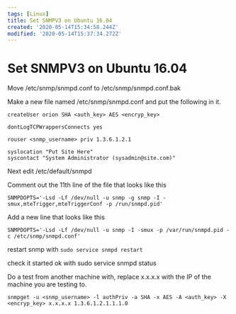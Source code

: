 ```yaml
---
tags: [Linux]
title: Set SNMPV3 on Ubuntu 16.04
created: '2020-05-14T15:34:58.244Z'
modified: '2020-05-14T15:37:34.272Z'
---
```


# Set SNMPV3 on Ubuntu 16.04

Move /etc/snmp/snmpd.conf to /etc/snmp/snmpd.conf.bak

Make a new file named /etc/snmp/snmpd.conf and put the following in it.



```
createUser orion SHA <auth_key> AES <encryp_key>

dontLogTCPWrappersConnects yes

rouser <snmp_username> priv 1.3.6.1.2.1

syslocation "Put Site Here"
syscontact "System Administrator (sysadmin@site.com)"
```

Next edit /etc/default/snmpd

Comment out the 11th line of the file that looks like this

`SNMPDOPTS='-Lsd -Lf /dev/null -u snmp -g snmp -I -smux,mteTrigger,mteTriggerConf -p /run/snmpd.pid'`

Add a new line that looks like this

`SNMPDOPTS='-Lsd -Lf /dev/null -u snmp -I -smux -p /var/run/snmpd.pid -c /etc/snmp/snmpd.conf'`

restart snmp with `sudo service snmpd restart`

check it started ok with sudo service snmpd status

Do a test from another machine with, replace x.x.x.x with the IP of the machine you are testing to. 

`snmpget -u <snmp_username> -l authPriv -a SHA -x AES -A <auth_key> -X <encryp_key> x.x.x.x 1.3.6.1.2.1.1.1.0`

